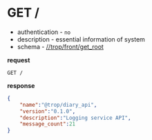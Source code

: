 # GET /

* authentication - `no`
* description - essential information of system
* schema - [//trop/front/get_root](schema/front/schema.md#get_root)

**request**

```text
GET /
```

**response**

```json
{
    "name":"@trop/diary_api",
    "version":"0.1.0",
    "description":"Logging service API",
    "message_count":21
}
```
